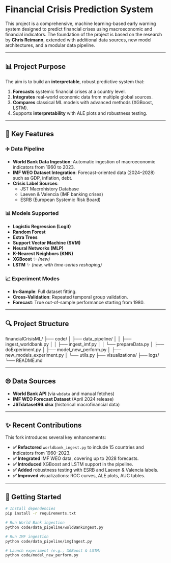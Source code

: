 # Financial Crisis Prediction System

This project is a comprehensive, machine learning-based early warning system designed to predict financial crises using macroeconomic and financial indicators. The foundation of the project is based on the research by **Chris Reimann**, extended with additional data sources, new model architectures, and a modular data pipeline.

---

## 📊 Project Purpose

The aim is to build an **interpretable**, robust predictive system that:

1. **Forecasts** systemic financial crises at a country level.  
2. **Integrates** real-world economic data from multiple global sources.  
3. **Compares** classical ML models with advanced methods (XGBoost, LSTM).  
4. Supports **interpretability** with ALE plots and robustness testing.

---

## 🔗 Key Features

### ✈️ Data Pipeline
- **World Bank Data Ingestion**: Automatic ingestion of macroeconomic indicators from 1960 to 2023.  
- **IMF WEO Dataset Integration**: Forecast-oriented data (2024–2028) such as GDP, inflation, debt.  
- **Crisis Label Sources**:  
  - JST Macrohistory Database  
  - Laeven & Valencia (IMF banking crises)  
  - ESRB (European Systemic Risk Board)  

### 📊 Models Supported
- **Logistic Regression (Logit)**  
- **Random Forest**  
- **Extra Trees**  
- **Support Vector Machine (SVM)**  
- **Neural Networks (MLP)**  
- **K-Nearest Neighbors (KNN)**  
- **XGBoost** ✨ *(new)*  
- **LSTM** ✨ *(new, with time-series reshaping)*

### 📈 Experiment Modes
- **In-Sample**: Full dataset fitting.  
- **Cross-Validation**: Repeated temporal group validation.  
- **Forecast**: True out-of-sample performance starting from 1980.

---

## 🔍 Project Structure

financialCrisisML/ ├── code/ │ ├── data_pipeline/ │ │ ├── ingest_worldbank.py │ │ ├── ingest_imf.py │ │ └── prepareData.py │ ├── doExperiment.py │ ├── model_new_perform.py │ ├── new_models_experiment.py │ └── utils.py ├── visualizations/ ├── logs/ └── README.md


---

## 🌐 Data Sources

- **World Bank API** (via `wbdata` and manual fetches)  
- **IMF WEO Forecast Dataset** (April 2024 release)  
- **JSTdatasetR6.xlsx** (historical macrofinancial data)

---

## ✨ Recent Contributions

This fork introduces several key enhancements:

- **✅ Refactored** `worldbank_ingest.py` to include 15 countries and indicators from 1960–2023.  
- **✅ Integrated** IMF WEO data, covering up to 2028 forecasts.  
- **✅ Introduced** XGBoost and LSTM support in the pipeline.  
- **✅ Added** robustness testing with ESRB and Laeven & Valencia labels.  
- **✅ Improved** visualizations: ROC curves, ALE plots, AUC tables.

---

## 📘 Getting Started

```bash
# Install dependencies
pip install -r requirements.txt

# Run World Bank ingestion
python code/data_pipeline/woldBankIngest.py

# Run IMF ingestion
python code/data_pipeline/imgIngest.py

# Launch experiment (e.g., XGBoost & LSTM)
python code/model_new_perform.py
